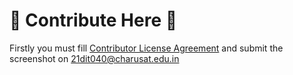# 🍉 Contribute Here 🍉

Firstly you must fill [Contributor License Agreement](https://github.com/AbhayNath001/Contributing_AbhayNath/blob/main/CONTRIBUTING.md?plain=1#L37-L41) and submit the screenshot on 21dit040@charusat.edu.in
